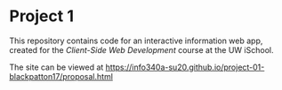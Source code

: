 # Project 1

This repository contains code for an interactive information web app, created for the _Client-Side Web Development_ course at the UW iSchool.

The site can be viewed at <https://info340a-su20.github.io/project-01-blackpatton17/proposal.html>
